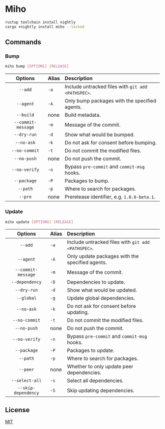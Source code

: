 # Miho

```sh
rustup toolchain install nightly
cargo +nightly install miho --locked
```

## Commands

### Bump

```sh
miho bump [OPTIONS] [RELEASE]
```

|      Options       | Alias | Description                                        |
| :----------------: | :---- | :------------------------------------------------- |
|      `--add`       | `-a`  | Include untracked files with `git add <PATHSPEC>`. |
|     `--agent`      | `-A`  | Only bump packages with the specified agents.      |
|     `--build`      | none  | Build metadata.                                    |
| `--commit-message` | `-m`  | Message of the commit.                             |
|    `--dry-run`     | `-d`  | Show what would be bumped.                         |
|     `--no-ask`     | `-k`  | Do not ask for consent before bumping.             |
|   `--no-commit`    | `-t`  | Do not commit the modified files.                  |
|    `--no-push`     | none  | Do not push the commit.                            |
|   `--no-verify`    | `-n`  | Bypass `pre-commit` and `commit-msg` hooks.        |
|    `--package`     | `-P`  | Packages to bump.                                  |
|      `--path`      | `-p`  | Where to search for packages.                      |
|      `--pre`       | none  | Prerelease identifier, e.g. `1.0.0-beta.1`.        |

### Update

```sh
miho update [OPTIONS] [RELEASE]
```

|       Options       | Alias | Description                                        |
| :-----------------: | :---- | :------------------------------------------------- |
|       `--add`       | `-a`  | Include untracked files with `git add <PATHSPEC>`. |
|      `--agent`      | `-A`  | Only update packages with the specified agents.    |
| `--commit-message`  | `-m`  | Message of the commit.                             |
|   `--dependency`    | `-D`  | Dependencies to update.                            |
|     `--dry-run`     | `-d`  | Show what would be updated.                        |
|     `--global`      | `-g`  | Update global dependencies.                        |
|     `--no-ask`      | `-k`  | Do not ask for consent before updating.            |
|    `--no-commit`    | `-t`  | Do not commit the modified files.                  |
|     `--no-push`     | none  | Do not push the commit.                            |
|    `--no-verify`    | `-n`  | Bypass `pre-commit` and `commit-msg` hooks.        |
|     `--package`     | `-P`  | Packages to update.                                |
|      `--path`       | `-p`  | Where to search for packages.                      |
|      `--peer`       | none  | Whether to only update peer dependencies.          |
|   `--select-all`    | `-s`  | Select all dependencies.                           |
| `--skip-dependency` | `-S`  | Skip updating dependencies.                        |

## License

[MIT](https://github.com/ferreira-tb/miho/blob/main/LICENSE)
